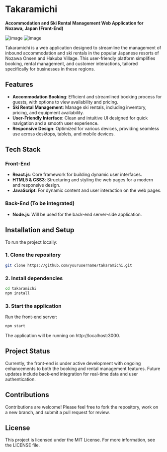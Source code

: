 # Takaramichi

**Accommodation and Ski Rental Management Web Application for Nozawa, Japan (Front-End)**

![image](https://github.com/user-attachments/assets/72d28e9c-79d8-4f6c-b715-2efc5375ccaf)
![image](https://github.com/user-attachments/assets/1f66d008-4525-4477-9101-11c3e823c4bd)

Takaramichi is a web application designed to streamline the management of inbound accommodation and ski rentals in the popular Japanese resorts of Nozawa Onsen and Hakuba Village. This user-friendly platform simplifies booking, rental management, and customer interactions, tailored specifically for businesses in these regions.

## Features

- **Accommodation Booking**: Efficient and streamlined booking process for guests, with options to view availability and pricing.
- **Ski Rental Management**: Manage ski rentals, including inventory, pricing, and equipment availability.
- **User-Friendly Interface**: Clean and intuitive UI designed for quick navigation and a smooth user experience.
- **Responsive Design**: Optimized for various devices, providing seamless use across desktops, tablets, and mobile devices.

## Tech Stack

### Front-End
- **React.js**: Core framework for building dynamic user interfaces.
- **HTML5 & CSS3**: Structuring and styling the web pages for a modern and responsive design.
- **JavaScript**: For dynamic content and user interaction on the web pages.

### Back-End (To be integrated)
- **Node.js**: Will be used for the back-end server-side application.

## Installation and Setup

To run the project locally:

### 1. Clone the repository
```bash
git clone https://github.com/yourusername/takaramichi.git
```
### 2. Install dependencies
```bash
cd takaramichi
npm install
```
### 3. Start the application
Run the front-end server:
```bash
npm start
```
The application will be running on http://localhost:3000.

## Project Status
Currently, the front-end is under active development with ongoing enhancements to both the booking and rental management features. Future updates include back-end integration for real-time data and user authentication.

## Contributions
Contributions are welcome! Please feel free to fork the repository, work on a new branch, and submit a pull request for review.

## License
This project is licensed under the MIT License. For more information, see the LICENSE file.
